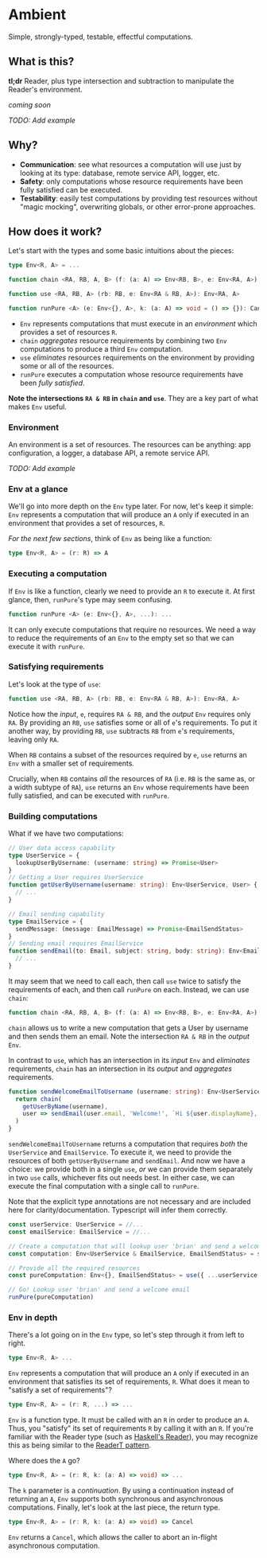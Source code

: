 # Ambient

Simple, strongly-typed, testable, effectful computations.

## What is this?

**tl;dr** Reader, plus type intersection and subtraction to manipulate the Reader's environment.

_coming soon_

_TODO: Add example_

## Why?

* **Communication**: see what resources a computation will use just by looking at its type: database, remote service API, logger, etc.
* **Safety**: only computations whose resource requirements have been fully satisfied can be executed.
* **Testability**: easily test computations by providing test resources without "magic mocking", overwriting globals, or other error-prone approaches.

## How does it work?

Let's start with the types and some basic intuitions about the pieces:

```typescript
type Env<R, A> = ...

function chain <RA, RB, A, B> (f: (a: A) => Env<RB, B>, e: Env<RA, A>): Env<RA & RB, B>

function use <RA, RB, A> (rb: RB, e: Env<RA & RB, A>): Env<RA, A>

function runPure <A> (e: Env<{}, A>, k: (a: A) => void = () => {}): Cancel
```

- `Env` represents computations that must execute in an _environment_ which provides a set of resources `R`.
- `chain` _aggregates_ resource requirements by combining two `Env` computations to produce a third `Env` computation.
- `use` _eliminates_ resources requirements on the environment by providing some or all of the resources.
- `runPure` executes a computation whose resource requirements have been _fully satisfied_.

**Note the intersections `RA & RB` in `chain` and `use`**.  They are a key part of what makes `Env` useful.

### Environment

An environment is a set of resources.  The resources can be anything: app configuration, a logger, a database API, a remote service API.

_TODO: Add example_

### Env at a glance

We'll go into more depth on the `Env` type later.  For now, let's keep it simple: `Env` represents a computation that will produce an `A` only if executed in an environment that provides a set of resources, `R`.

_For the next few sections_, think of `Env` as being like a function:

```typescript
type Env<R, A> = (r: R) => A
```

### Executing a computation

If `Env` is like a function, clearly we need to provide an `R` to execute it.  At first glance, then, `runPure`'s type may seem confusing.

```typescript
function runPure <A> (e: Env<{}, A>, ...): ...
```

It can only execute computations that require no resources. We need a way to reduce the requirements of an `Env` to the empty set so that we can execute it with `runPure`.

### Satisfying requirements

Let's look at the type of `use`:

```typescript
function use <RA, RB, A> (rb: RB, e: Env<RA & RB, A>): Env<RA, A>
```

Notice how the _input_, `e`, requires `RA & RB`, and the _output_ `Env` requires only `RA`.  By providing an `RB`, `use` satisfies some or all of `e`'s requirements.  To put it another way, by providing `RB`, `use` subtracts `RB` from `e`'s requirements, leaving only `RA`.

When `RB` contains a subset of the resources required by `e`, `use` returns an `Env` with a smaller set of requirements.

Crucially, when `RB` contains _all_ the resources of `RA` (i.e. `RB` is the same as, or a width subtype of `RA`), `use` returns an `Env` whose requirements have been fully satisfied, and can be executed with `runPure`.

### Building computations

What if we have two computations:

```typescript
// User data access capability
type UserService = {
  lookupUserByUsername: (username: string) => Promise<User>
}
// Getting a User requires UserService
function getUserByUsername(username: string): Env<UserService, User> {
  // ...
}

// Email sending capability
type EmailService = {
  sendMessage: (message: EmailMessage) => Promise<EmailSendStatus>
}
// Sending email requires EmailService
function sendEmail(to: Email, subject: string, body: string): Env<EmailService, EmailSendStatus> {
  // ...
}
```

It may seem that we need to call each, then call `use` twice to satisfy the requirements of each, and then call `runPure` on each.  Instead, we can use `chain`:

```typescript
function chain <RA, RB, A, B> (f: (a: A) => Env<RB, B>, e: Env<RA, A>): Env<RA & RB, B>
```

`chain` allows us to write a new computation that gets a User by username and then sends them an email. Note the intersection `RA & RB` in the _output_ `Env`.

In contrast to `use`, which has an intersection in its _input_ `Env` and _eliminates_ requirements, `chain` has an intersection in its _output_ and _aggregates_ requirements.

```typescript
function sendWelcomeEmailToUsername (username: string): Env<UserService & EmailService, EmailSendStatus> {
  return chain(
    getUserByName(username),
    user => sendEmail(user.email, 'Welcome!', `Hi ${user.displayName}, welcome to the world of composable computations!`
  )
}
```

`sendWelcomeEmailToUsername` returns a computation that requires _both_ the `UserService` and `EmailService`.  To execute it, we need to provide the resources of both `getUserByUsername` and `sendEmail`.  And now we have a choice: we provide both in a single `use`, _or_ we can provide them separately in two `use` calls, whichever fits out needs best.  In either case, we can execute the final computation with a single call to `runPure`.

Note that the explicit type annotations are not necessary and are included here for clarity/documentation. Typescript will infer them correctly.

```typescript
const userService: UserService = //...
const emailService: EmailService = //...

// Create a computation that will lookup user 'brian' and send a welcome email
const computation: Env<UserService & EmailService, EmailSendStatus> = sendWelcomeEmailToUsername('brian')

// Provide all the required resources
const pureComputation: Env<{}, EmailSendStatus> = use({ ...userService, ...emailService }, computation)

// Go! Lookup user 'brian' and send a welcome email
runPure(pureComputation)
```

### Env in depth

There's a lot going on in the `Env` type, so let's step through it from left to right.

```typescript
type Env<R, A> ...
```

`Env` represents a computation that will produce an `A` only if executed in an environment that satisfies its set of requirements, `R`.  What does it mean to "satisfy a set of requirements"?

```typescript
type Env<R, A> = (r: R, ...) => ...
```

`Env` is a function type.  It must be called with an `R` in order to produce an `A`.  Thus, you "satisfy" its set of requirements `R` by calling it with an `R`.  If you're familiar with the Reader type (such as [Haskell's Reader](http://hackage.haskell.org/package/mtl-2.2.2/docs/Control-Monad-Reader.html)), you may recognize this as being similar to the [ReaderT pattern](https://www.fpcomplete.com/blog/2017/06/readert-design-pattern).

Where does the `A` go?

```typescript
type Env<R, A> = (r: R, k: (a: A) => void) => ...
```

The `k` parameter is a _continuation_.  By using a continuation instead of returning an `A`, `Env` supports both synchronous and asynchronous computations.  Finally, let's look at the last piece, the return type.

```typescript
type Env<R, A> = (r: R, k: (a: A) => void) => Cancel
```

`Env` returns a `Cancel`, which allows the caller to abort an in-flight asynchronous computation.
